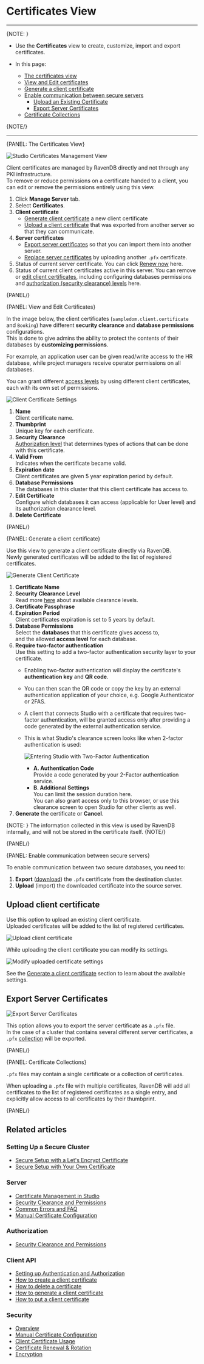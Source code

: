 ﻿# Certificates View
---

{NOTE: }

* Use the **Certificates** view to create, customize, import and export certificates.  

* In this page:
   * [The certificates view](../../../studio/server/certificates/server-management-certificates-view#the-certificates-view)  
   * [View and Edit certificates](../../../studio/server/certificates/server-management-certificates-view#view-and-edit-certificates)  
   * [Generate a client certificate](../../../studio/server/certificates/server-management-certificates-view#generate-a-client-certificate)  
   * [Enable communication between secure servers](../../../studio/server/certificates/server-management-certificates-view#enable-communication-between-secure-servers)  
      * [Upload an Existing Certificate](../../../studio/server/certificates/server-management-certificates-view#upload-an-existing-certificate)
      * [Export Server Certificates](../../../studio/server/certificates/server-management-certificates-view#export-server-certificates)
   * [Certificate Collections](../../../studio/server/certificates/server-management-certificates-view#certificate-collections)

{NOTE/}

---

{PANEL: The Certificates View}

![Studio Certificates Management View](images/studio-certificates-overview.png "Studio Certificates Management View")

Client certificates are managed by RavenDB directly and not through any PKI infrastructure.  
To remove or reduce permissions on a certificate handed to a client, you can edit or remove 
the permissions entirely using this view.

1. Click **Manage Server** tab.
2. Select **Certificates**.
3. **Client certificate**  
   * [Generate client certificate](../../../server/security/authentication/certificate-management#generate-client-certificate) a new client certificate  
   * [Upload a client certificate](../../../server/security/authentication/certificate-management#upload-an-existing-certificate) that was exported from another server so that they can communicate.  
4. **Server certificates**  
   * [Export server certificates](../../../server/security/authentication/certificate-management#export-server-certificates) so that you can import them into another server.  
   * [Replace server certificates](../../../server/security/authentication/certificate-renewal-and-rotation) by uploading another `.pfx` certificate.  
5. Status of current server certificate. You can click [Renew now](../../../server/security/authentication/certificate-renewal-and-rotation) here.  
6. Status of current client certificates active in this server. You can remove or [edit client certificates](../../../server/security/authentication/certificate-management#edit-certificate), 
   including configuring databases permissions and [authorization (security clearance) levels](../../../server/security/authorization/security-clearance-and-permissions#authorization-security-clearance-and-permissions) here. 

{PANEL/}

{PANEL: View and Edit Certificates}

In the image below, the client certificates (`sampledom.client.certificate` and `Booking`) have different 
**security clearance** and **database permissions** configurations.  
This is done to give admins the ability to protect the contents of their databases by **customizing permissions**.  

For example, an application user can be given read/write access to the HR database, while project managers 
receive operator permissions on all databases.  

You can grant different [access levels](../../../server/security/authorization/security-clearance-and-permissions#authorization-security-clearance-and-permissions) 
by using different client certificates, each with its own set of permissions.  

![Client Certificate Settings](images/registered.png "Client Certificate Settings")

1. **Name**  
   Client certificate name.  
2. **Thumbprint**  
   Unique key for each certificate.  
3. **Security Clearance**  
   [Authorization level](../../../server/security/authorization/security-clearance-and-permissions#authorization-security-clearance-and-permissions) 
   that determines types of actions that can be done with this certificate.  
4. **Valid From**  
   Indicates when the certificate became valid. 
5. **Expiration date**  
   Client certificates are given 5 year expiration period by default.  
6. **Database Permissions**  
   The databases in this cluster that this client certificate has access to.  
7. **Edit Certificate**  
   Configure which databases it can access (applicable for User level) and its authorization clearance level.  
8. **Delete Certificate**  

{PANEL/}

{PANEL: Generate a client certificate} 

Use this view to generate a client certificate directly via RavenDB.  
Newly generated certificates will be added to the list of registered certificates.  

![Generate Client Certificate](images/generate.png "Generate Client Certificate")

1. **Certificate Name**
2. **Security Clearance Level**  
   Read more [here](../../../server/security/authorization/security-clearance-and-permissions#authorization-security-clearance-and-permissions) 
   about available clearance levels.  
3. **Certificate Passphrase**  
4. **Expiration Period**  
   Client certificates expiration is set to 5 years by default.  
5. **Database Permissions**  
   Select the **databases** that this certificate gives access to,  
   and the allowed **access level** for each database.  
6. **Require two-factor authentication**  
   Use this setting to add a two-factor authentication security layer to your certificate.  
    - Enabling two-factor authentication will display the certificate's **authentication key** 
      and **QR code**.  
    - You can then scan the QR code or copy the key by an external authentication application 
      of your choice, e.g. Google Authenticator or 2FAS.  
    - A client that connects Studio with a certificate that requires two-factor authentication, 
      will be granted access only after providing a code generated by the external authentication 
      service.  
    - This is what Studio's clearance screen looks like when 2-factor authentication is used:
      
         ![Entering Studio with Two-Factor Authentication](images/two-factor-auth.png "Entering Studio with Two-Factor Authentication")
     
         * **A. Authentication Code**  
           Provide a code generated by your 2-Factor authentication service.  
         * **B. Additional Settings**  
           You can limit the session duration here.  
           You can also grant access only to this browser, or use this 
           clearance screen to open Studio for other clients as well.  
7. **Generate** the certificate or **Cancel**.  
   
{NOTE: }
The information collected in this view is used by RavenDB internally, 
and will not be stored in the certificate itself.
{NOTE/}

{PANEL/}

{PANEL: Enable communication between secure servers} 

To enable communication between two secure databases, you need to:

1. **Export** ([download](../../../server/security/authentication/certificate-management#export-server-certificates)) 
   the `.pfx` certificate from the destination cluster.  
2. **Upload** (import) the downloaded certificate into the source server.  

## Upload client certificate

Use this option to upload an existing client certificate.  
Uploaded certificates will be added to the list of registered certificates.  

![Upload client certificate](images/upload.png "Upload client certificate")

While uploading the client certificate you can modify its settings.  

![Modify uploaded certificate settings](images/upload-settings.png "Modify uploaded certificate settings")

See the [Generate a client certificate](../../../studio/server/certificates/server-management-certificates-view#generate-a-client-certificate) 
section to learn about the available settings.  

## Export Server Certificates

![Export Server Certificates](images/export-server-certificates.png "Export Server Certificates")

This option allows you to export the server certificate as a `.pfx` file.  
In the case of a cluster that contains several different server certificates, 
a `.pfx` [collection](../../../server/security/authentication/certificate-management#certificate-collections) 
will be exported.

{PANEL/}

{PANEL: Certificate Collections} 

`.pfx` files may contain a single certificate or a collection of certificates.

When uploading a `.pfx` file with multiple certificates, RavenDB will add all certificates 
to the list of registered certificates as a single entry, and explicitly allow access to 
all certificates by their thumbprint.

{PANEL/}

## Related articles

### Setting Up a Secure Cluster

- [Secure Setup with a Let's Encrypt Certificate](../../../start/installation/setup-wizard#secure-setup-with-a-let)
- [Secure Setup with Your Own Certificate](../../../start/installation/setup-wizard#secure-setup-with-your-own-certificate)

### Server

- [Certificate Management in Studio](../../../server/security/authentication/certificate-management)  
- [Security Clearance and Permissions](../../../server/security/authorization/security-clearance-and-permissions)  
- [Common Errors and FAQ](../../../server/security/common-errors-and-faq)  
- [Manual Certificate Configuration](../../../server/security/authentication/certificate-configuration)  

### Authorization

- [Security Clearance and Permissions](../../../server/security/authorization/security-clearance-and-permissions)

### Client API

- [Setting up Authentication and Authorization](../../../client-api/setting-up-authentication-and-authorization)
- [How to create a client certificate](../../../client-api/operations/server-wide/certificates/create-client-certificate) 
- [How to delete a certificate](../../../client-api/operations/server-wide/certificates/delete-certificate)  
- [How to generate a client certificate](../../../client-api/operations/server-wide/certificates/create-client-certificate) 
- [How to put a client certificate](../../../client-api/operations/server-wide/certificates/put-client-certificate)  

### Security

- [Overview](../../../server/security/overview)
- [Manual Certificate Configuration](../../../server/security/authentication/certificate-configuration)
- [Client Certificate Usage](../../../server/security/authentication/client-certificate-usage)
- [Certificate Renewal & Rotation](../../../server/security/authentication/certificate-renewal-and-rotation)
- [Encryption](../../../server/security/encryption/encryption-at-rest)


